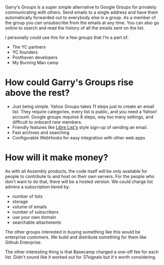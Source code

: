 Garry's Groups is a super simple alternative to Google Groups for privately communicating with others. Send emails to a single address and have them  automatically forwarded out to everybody else in a group. As a member of the group you can unsubscribe from the emails at any time. You can also go online to search and read the history of all the emails sent on the list.

I personally could use this for a few groups that I'm a part of:

* The YC partners
* YC founders
* Posthaven developers
* My Burning Man camp

# How could Garry's Groups rise above the rest?

* Just being simple. Yahoo Groups takes 11 steps just to create an email list. They require categories, every list is public, and you need a Yahoo! account. Google groups requires 8 steps, way too many settings, and difficult to onboard new members.
* Friendly features like [Libre List's](http://librelist.com) style sign-up of sending an email.
* Fast archives and searching
* Configurable WebHooks for easy integration with other web apps

# How will it make money?

As with all Assembly products, the code itself will be only available for people to contribute to and host on their own servers. For the people who don't want to do that, there will be a hosted version. We could charge list admins a subscription tiered by:

* number of lists
* storage
* volume of emails
* number of subscribers
* use your own domain
* searchable attachments

The other groups interested in buying something like this would be enterprise customers. We build and distribute something for them like Github Enterprise.

The other interesting thing is that Basecamp charged a one-off fee for each list. Didn't sound like it worked out for 37signals but it's worth considering.


